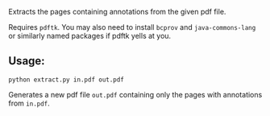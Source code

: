 Extracts the pages containing annotations from the given pdf file.

Requires `pdftk`. You may also need to install `bcprov` and `java-commons-lang` or similarly named packages if pdftk yells at you.

## Usage:
```
python extract.py in.pdf out.pdf
```
Generates a new pdf file `out.pdf` containing only the pages with annotations from `in.pdf`.
